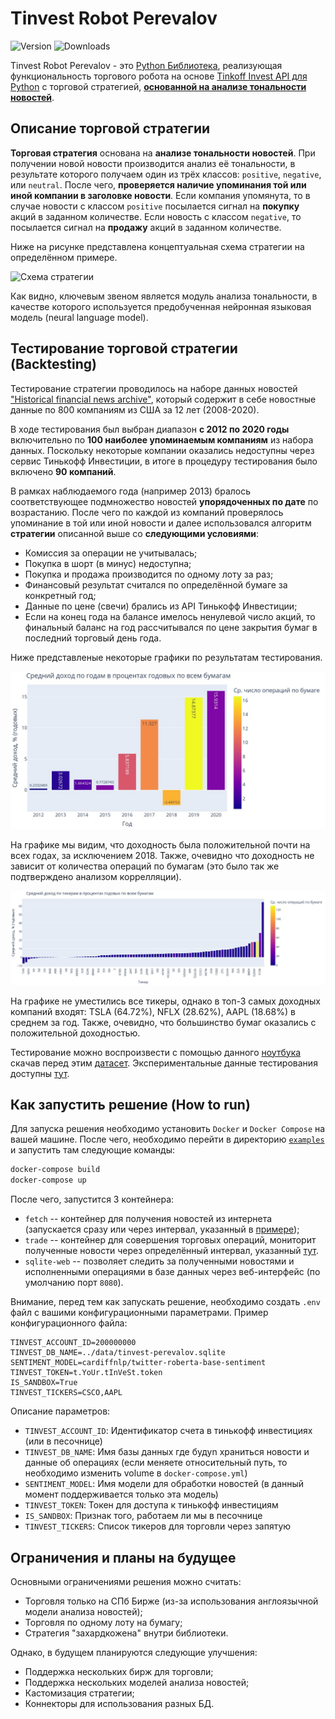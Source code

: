 # Tinvest Robot Perevalov

![Version](https://img.shields.io/pypi/v/tinvest-robot-perevalov?logo=pypi)
![Downloads](https://img.shields.io/pypi/dm/tinvest-robot-perevalov)

Tinvest Robot Perevalov - это [Python Библиотека](https://pypi.org/project/tinvest-robot-perevalov/), реализующая функциональность торгового робота на основе [Tinkoff Invest API для Python](https://github.com/Tinkoff/invest-python) с торговой стратегией, [**основанной на анализе тональности новостей**](https://ru.wikipedia.org/wiki/%D0%90%D0%BD%D0%B0%D0%BB%D0%B8%D0%B7_%D1%82%D0%BE%D0%BD%D0%B0%D0%BB%D1%8C%D0%BD%D0%BE%D1%81%D1%82%D0%B8_%D1%82%D0%B5%D0%BA%D1%81%D1%82%D0%B0).

## Описание торговой стратегии

**Торговая стратегия** основана на **анализе тональности новостей**. При получении новой новости производится анализ её тональности, в результате которого получаем один из трёх классов: `positive`, `negative`, или `neutral`.
После чего, **проверяется наличие упоминания той или иной компании в заголовке новости**.
Если компания упомянута, то в случае новости с классом `positive` посылается сигнал на **покупку** акций в заданном количестве.
Если новость с классом `negative`, то посылается сигнал на **продажу** акций в заданном количестве.

Ниже на рисунке представлена концептуальная схема стратегии на определённом примере.

![Схема стратегии](data/resources/strategy-big-picture.jpg)

Как видно, ключевым звеном является модуль анализа тональности, в качестве которого используется предобученная нейронная языковая модель (neural language model).

## Тестирование торговой стратегии (Backtesting)

Тестирование стратегии проводилось на наборе данных новостей ["Historical financial news archive"](https://www.kaggle.com/datasets/gennadiyr/us-equities-news-data), который содержит в себе новостные данные по 800 компаниям из США за 12 лет (2008-2020).

В ходе тестирования был выбран диапазон **с 2012 по 2020 годы** включительно по **100 наиболее упоминаемым компаниям** из набора данных. Поскольку некоторые компании оказались недоступны через сервис Тинькофф Инвестиции, в итоге в процедуру тестирования было включено **90 компаний**.

В рамках наблюдаемого года (например 2013) бралось соответствующее подмножество новостей **упорядоченных по дате** по возрастанию. После чего по каждой из компаний проверялось упоминание в той или иной новости и далее использовался алгоритм **стратегии** описанной выше со **следующими условиями**:

* Комиссия за операции не учитывалась;
* Покупка в шорт (в минус) недоступна;
* Покупка и продажа производится по одному лоту за раз;
* Финансовый результат считался по определённой бумаге за конкретный год;
* Данные по цене (свечи) брались из API Тинькофф Инвестиции;
* Если на конец года на балансе имелось ненулевой число акций, то финальный баланс на год рассчитывался по цене закрытия бумаг в последний торговый день года.

Ниже представленые некоторые графики по результатам тестирования.

![Доход по годам](https://github.com/Perevalov/tinvest_robot/blob/master/data/resources/income-per-year.jpg)

На графике мы видим, что доходность была положительной почти на всех годах, за исключением 2018. Также, очевидно что доходность не зависит от количества операций по бумагам (это было так же подтверждено анализом коррелляции).

![Доход по тикерам](https://github.com/Perevalov/tinvest_robot/blob/master/data/resources/income-per-ticker.jpg)

На графике не уместились все тикеры, однако в топ-3 самых доходных компаний входят: TSLA (64.72%), NFLX (28.62%), AAPL (18.68%) в среднем за год. Также, очевидно, что большинство бумаг оказались с положительной доходностью.

Тестирование можно воспроизвести с помощью данного [ноутбука](https://github.com/Perevalov/tinvest_robot/blob/master/examples/backtesting.ipynb) скачав перед этим [датасет](https://www.kaggle.com/datasets/gennadiyr/us-equities-news-data). Экспериментальные данные тестирования доступны [тут](https://github.com/Perevalov/tinvest_robot/tree/master/data/backtesting).

## Как запустить решение (How to run)

Для запуска решения необходимо установить `Docker` и `Docker Compose` на вашей машине. После чего, необходимо перейти в директорию [`examples`](https://github.com/Perevalov/tinvest_robot/tree/master/examples) и запустить там следующие команды:

```bash
docker-compose build
docker-compose up
```

После чего, запустится 3 контейнера:

* `fetch` -- контейнер для получения новостей из интернета (запускается сразу или через интервал, указанный в [примере](https://github.com/Perevalov/tinvest_robot/blob/master/examples/fetch.py));
* `trade` -- контейнер для совершения торговых операций, мониторит полученные новости через определённый интервал, указанный [тут](https://github.com/Perevalov/tinvest_robot/blob/master/examples/trade.py).
* `sqlite-web` -- позволяет следить за полученными новостями и исполненными операциями в базе данных через веб-интерфейс (по умолчанию порт `8080`).

Внимание, перед тем как запускать решение, необходимо создать `.env` файл с вашими конфигурационными параметрами. Пример конфигурационного файла:

```env
TINVEST_ACCOUNT_ID=200000000
TINVEST_DB_NAME=../data/tinvest-perevalov.sqlite
SENTIMENT_MODEL=cardiffnlp/twitter-roberta-base-sentiment
TINVEST_TOKEN=t.YoUr.tInVeSt.token
IS_SANDBOX=True
TINVEST_TICKERS=CSCO,AAPL
```

Описание параметров:
* `TINVEST_ACCOUNT_ID`: Идентификатор счета в тинькофф инвестициях (или в песочнице)
* `TINVEST_DB_NAME`: Имя базы данных где будуn храниться новости и данные об операциях (если меняете относительный путь, то необходимо изменить volume в `docker-compose.yml`)
* `SENTIMENT_MODEL`: Имя модели для обработки новостей (в данный момент поддерживается только эта модель)
* `TINVEST_TOKEN`: Токен для доступа к тинькофф инвестициям
* `IS_SANDBOX`: Признак того, работаем ли мы в песочнице
* `TINVEST_TICKERS`: Список тикеров для торговли через запятую

## Ограничения и планы на будущее

Основными ограничениями решения можно считать:
* Торговля только на СПб Бирже (из-за использования англоязычной модели анализа новостей);
* Торговля по одному лоту на бумагу;
* Стратегия "захардкожена" внутри библиотеки.

Однако, в будущем планируются следующие улучшения:
* Поддержка нескольких бирж для торговли;
* Поддержка нескольких моделей анализа новостей;
* Кастомизация стратегии;
* Коннекторы для использования разных БД.
